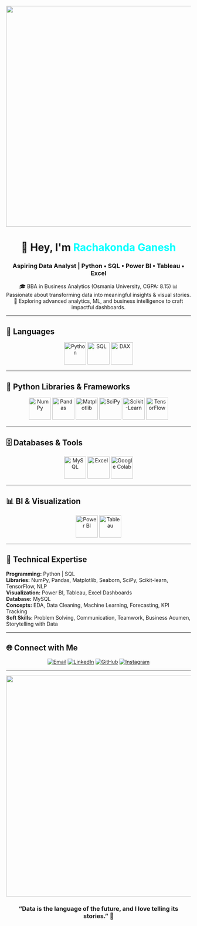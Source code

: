 <!-- Futuristic GitHub Profile README for Rachakonda Ganesh -->

<p align="center">
  <img src="https://media.giphy.com/media/3o7aD5tv1ogNBtDhDi/giphy.gif" width="600"/>
</p>

<h1 align="center">👋 Hey, I'm <span style="color:#00FFFF;">Rachakonda Ganesh</span></h1>
<h3 align="center">Aspiring Data Analyst | Python • SQL • Power BI • Tableau • Excel</h3>

<p align="center">
🎓 BBA in Business Analytics (Osmania University, CGPA: 8.15)  
📊 Passionate about transforming data into meaningful insights & visual stories.  
🚀 Exploring advanced analytics, ML, and business intelligence to craft impactful dashboards.
</p>

---

## 🧠 Languages
<p align="center">
  <img src="https://cdn.jsdelivr.net/gh/devicons/devicon/icons/python/python-original.svg" width="60" alt="Python"/>
  <img src="https://cdn.jsdelivr.net/gh/devicons/devicon/icons/mysql/mysql-original.svg" width="60" alt="SQL"/>
  <img src="https://cdn-icons-png.flaticon.com/512/5968/5968381.png" width="60" alt="DAX"/>
</p>

---

## 🔬 Python Libraries & Frameworks
<p align="center">
  <img src="https://cdn.jsdelivr.net/gh/devicons/devicon/icons/numpy/numpy-original.svg" width="60" alt="NumPy"/>
  <img src="https://cdn.jsdelivr.net/gh/devicons/devicon/icons/pandas/pandas-original.svg" width="60" alt="Pandas"/>
  <img src="https://matplotlib.org/_static/logo2.svg" width="60" alt="Matplotlib"/>
  <img src="https://brandeps.com/logo/S/SciPy-01.svg" width="60" alt="SciPy"/>
  <img src="https://upload.wikimedia.org/wikipedia/commons/0/05/Scikit_learn_logo_small.svg" width="60" alt="Scikit-Learn"/>
  <img src="https://cdn.jsdelivr.net/gh/devicons/devicon/icons/tensorflow/tensorflow-original.svg" width="60" alt="TensorFlow"/>
</p>

---

## 🗄️ Databases & Tools
<p align="center">
  <img src="https://cdn.jsdelivr.net/gh/devicons/devicon/icons/mysql/mysql-original.svg" width="60" alt="MySQL"/>
  <img src="https://cdn.jsdelivr.net/gh/devicons/devicon/icons/excel/excel-original.svg" width="60" alt="Excel"/>
  <img src="https://matplotlib.org/stable/_static/logo2.svg" width="60" alt="Google Colab"/>
</p>

---

## 📊 BI & Visualization
<p align="center">
  <img src="https://logo.svgcdn.com/l/microsoft-power-bi.png" width="60" alt="Power BI"/>
  <img src="https://cdn.jsdelivr.net/gh/devicons/devicon/icons/tableau/tableau-original.svg" width="60" alt="Tableau"/>
</p>

---

## 🧩 Technical Expertise

**Programming:** Python | SQL  
**Libraries:** NumPy, Pandas, Matplotlib, Seaborn, SciPy, Scikit-learn, TensorFlow, NLP  
**Visualization:** Power BI, Tableau, Excel Dashboards  
**Database:** MySQL  
**Concepts:** EDA, Data Cleaning, Machine Learning, Forecasting, KPI Tracking  
**Soft Skills:** Problem Solving, Communication, Teamwork, Business Acumen, Storytelling with Data  

---

## 🌐 Connect with Me

<p align="center">
  <a href="mailto:rachakondaganesh60@gmail.com"><img src="https://img.shields.io/badge/Email-rachakondaganesh60@gmail.com-red?style=for-the-badge&logo=gmail" alt="Email"/></a>
  <a href="https://www.linkedin.com/in/rachakonda-ganesh-2782452a8"><img src="https://img.shields.io/badge/LinkedIn-Rachakonda%20Ganesh-blue?style=for-the-badge&logo=linkedin" alt="LinkedIn"/></a>
  <a href="https://github.com/Rachakondaganesh"><img src="https://img.shields.io/badge/GitHub-Rachakondaganesh-black?style=for-the-badge&logo=github" alt="GitHub"/></a>
  <a href="https://www.instagram.com/gany9c?igsh=MWZwOW9jMzY5MWY2dA=="><img src="https://img.shields.io/badge/Instagram-@gany9c-purple?style=for-the-badge&logo=instagram" alt="Instagram"/></a>
</p>

---

<p align="center">
  <img src="https://media.giphy.com/media/3oKIPwoeGErMmaI43C/giphy.gif" width="600"/>
</p>

<h3 align="center">“Data is the language of the future, and I love telling its stories.” 🚀</h3>



